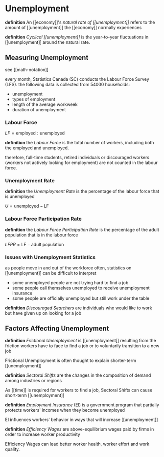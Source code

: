 # Unemployment

**definition** An [[economy]]'s _natural rate of [[unemployment]]_ refers to the amount of [[unemployment]] the [[economy]] normally experiences

**definition** _Cyclical [[unemployment]]_ is the year-to-year fluctuations in [[unemployment]] around the natural rate.

## Measuring Unemployment

see [[math-notation]]

every month, Statistics Canada (SC) conducts the Labour Force Survey (LFS). the following data is collected from 54000 households:

- unemployment
- types of employment
- length of the average workweek
- duration of unemployment

### Labour Force

$LF = \text{employed} : \text{unemployed}$

**definition** the _Labour Force_ is the total number of workers, including both the employed and unemployed.

therefore, full-time students, retired individuals or discouraged workers (workers not actively looking for employment) are not counted in the labour force.

### Unemployment Rate

**definition** the _Unemployment Rate_ is the percentage of the labour force that is unemployed

$U = \text{unemployed} - \text{LF}$

### Labour Force Participation Rate

**definition** the _Labour Force Participation Rate_ is the percentage of the adult population that is in the labour force

$LFPR = \text{LF} - \text{adult population}$

### Issues with Unemployment Statistics

as people move in and out of the workforce often, statistics on [[unemployment]] can be difficult to interpret

- some unemployed people are not trying hard to find a job
- some people call themselves unemployed to receive unemployment insurance
- some people are officially unemployed but still work under the table

**definition** _Discouraged Searchers_ are individuals who would like to work but have given up on looking for a job

## Factors Affecting Unemployment

**definition** _Frictional Unemployment_ is [[unemployment]] resulting from the friction workers have to face to find a job or to voluntarily transition to a new job

Frictional Unemployment is often thought to explain shorter-term [[unemployment]]

**definition** _Sectoral Shifts_ are the changes in the composition of demand among industries or regions

As [[time]] is required for workers to find a job, Sectoral Shifts can cause short-term [[unemployment]]

**definition** _Employment Insurance_ (EI) is a government program that partially protects workers' incomes when they become unemployed

EI influences workers' behavior in ways that will increase [[unemployment]]

**definition** _Efficiency Wages_ are above-equilibrium wages paid by firms in order to increase worker productivity

Efficiency Wages can lead better worker health, worker effort and work quality.
